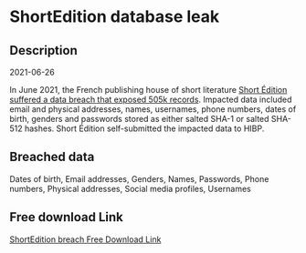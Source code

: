 # ShortEdition database leak

## Description

2021-06-26

In June 2021, the French publishing house of short literature <a href="https://short-edition.com/en/p/cyber-attack" target="_blank" rel="noopener">Short Édition suffered a data breach that exposed 505k records</a>. Impacted data included email and physical addresses, names, usernames, phone numbers, dates of birth, genders and passwords stored as either salted SHA-1 or salted SHA-512 hashes. Short Édition self-submitted the impacted data to HIBP.

## Breached data

Dates of birth, Email addresses, Genders, Names, Passwords, Phone numbers, Physical addresses, Social media profiles, Usernames

## Free download Link

[ShortEdition breach Free Download Link](https://link-to.net/1229997/190.09692650869414/dynamic/?r=aHR0cHM6Ly93d3cubWVkaWFmaXJlLmNvbS92aWV3L1Z4U1ZKS0p3QTQ1SFNvNy9zaG9ydC1lZGl0aW9uLmNvbS9maWxl)